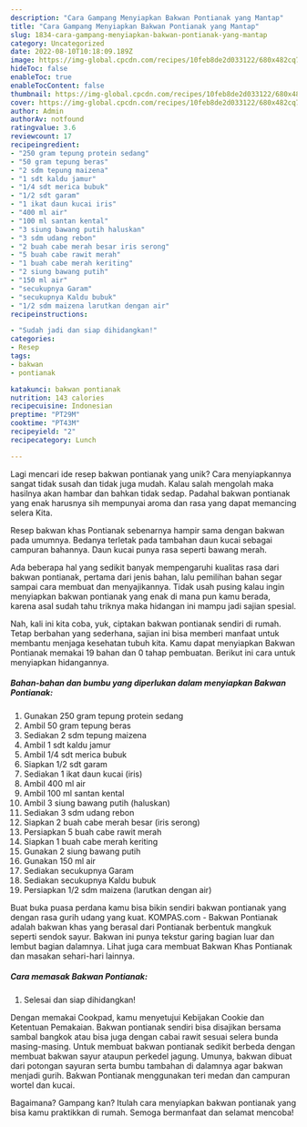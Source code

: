 ```yaml
---
description: "Cara Gampang Menyiapkan Bakwan Pontianak yang Mantap"
title: "Cara Gampang Menyiapkan Bakwan Pontianak yang Mantap"
slug: 1834-cara-gampang-menyiapkan-bakwan-pontianak-yang-mantap
category: Uncategorized
date: 2022-08-10T10:18:09.189Z
image: https://img-global.cpcdn.com/recipes/10feb8de2d033122/680x482cq70/bakwan-pontianak-foto-resep-utama.jpg
hideToc: false
enableToc: true
enableTocContent: false
thumbnail: https://img-global.cpcdn.com/recipes/10feb8de2d033122/680x482cq70/bakwan-pontianak-foto-resep-utama.jpg
cover: https://img-global.cpcdn.com/recipes/10feb8de2d033122/680x482cq70/bakwan-pontianak-foto-resep-utama.jpg
author: Admin
authorAv: notfound
ratingvalue: 3.6
reviewcount: 17
recipeingredient:
- "250 gram tepung protein sedang"
- "50 gram tepung beras"
- "2 sdm tepung maizena"
- "1 sdt kaldu jamur"
- "1/4 sdt merica bubuk"
- "1/2 sdt garam"
- "1 ikat daun kucai iris"
- "400 ml air"
- "100 ml santan kental"
- "3 siung bawang putih haluskan"
- "3 sdm udang rebon"
- "2 buah cabe merah besar iris serong"
- "5 buah cabe rawit merah"
- "1 buah cabe merah keriting"
- "2 siung bawang putih"
- "150 ml air"
- "secukupnya Garam"
- "secukupnya Kaldu bubuk"
- "1/2 sdm maizena larutkan dengan air"
recipeinstructions:

- "Sudah jadi dan siap dihidangkan!"
categories:
- Resep
tags:
- bakwan
- pontianak

katakunci: bakwan pontianak 
nutrition: 143 calories
recipecuisine: Indonesian
preptime: "PT29M"
cooktime: "PT43M"
recipeyield: "2"
recipecategory: Lunch

---
```





Lagi mencari ide resep bakwan pontianak yang unik? Cara menyiapkannya sangat tidak susah dan tidak juga mudah. Kalau salah mengolah maka hasilnya akan hambar dan bahkan tidak sedap. Padahal bakwan pontianak yang enak harusnya sih mempunyai aroma dan rasa yang dapat memancing selera Kita.





Resep bakwan khas Pontianak sebenarnya hampir sama dengan bakwan pada umumnya. Bedanya terletak pada tambahan daun kucai sebagai campuran bahannya. Daun kucai punya rasa seperti bawang merah.

Ada beberapa hal yang sedikit banyak mempengaruhi kualitas rasa dari bakwan pontianak, pertama dari jenis bahan, lalu pemilihan bahan segar sampai cara membuat dan menyajikannya. Tidak usah pusing kalau ingin menyiapkan bakwan pontianak yang enak di mana pun kamu berada, karena asal sudah tahu triknya maka hidangan ini mampu jadi sajian spesial.






Nah, kali ini kita coba, yuk, ciptakan bakwan pontianak sendiri di rumah. Tetap berbahan yang sederhana, sajian ini bisa memberi manfaat untuk membantu menjaga kesehatan tubuh kita. Kamu dapat menyiapkan Bakwan Pontianak memakai 19 bahan dan 0 tahap pembuatan. Berikut ini cara untuk menyiapkan hidangannya.

<!--inarticleads1-->

##### Bahan-bahan dan bumbu yang diperlukan dalam menyiapkan Bakwan Pontianak:

1. Gunakan 250 gram tepung protein sedang
1. Ambil 50 gram tepung beras
1. Sediakan 2 sdm tepung maizena
1. Ambil 1 sdt kaldu jamur
1. Ambil 1/4 sdt merica bubuk
1. Siapkan 1/2 sdt garam
1. Sediakan 1 ikat daun kucai (iris)
1. Ambil 400 ml air
1. Ambil 100 ml santan kental
1. Ambil 3 siung bawang putih (haluskan)
1. Sediakan 3 sdm udang rebon
1. Siapkan 2 buah cabe merah besar (iris serong)
1. Persiapkan 5 buah cabe rawit merah
1. Siapkan 1 buah cabe merah keriting
1. Gunakan 2 siung bawang putih
1. Gunakan 150 ml air
1. Sediakan secukupnya Garam
1. Sediakan secukupnya Kaldu bubuk
1. Persiapkan 1/2 sdm maizena (larutkan dengan air)


Buat buka puasa perdana kamu bisa bikin sendiri bakwan pontianak yang dengan rasa gurih udang yang kuat. KOMPAS.com - Bakwan Pontianak adalah bakwan khas yang berasal dari Pontianak berbentuk mangkuk seperti sendok sayur. Bakwan ini punya tekstur garing bagian luar dan lembut bagian dalamnya. Lihat juga cara membuat Bakwan Khas Pontianak dan masakan sehari-hari lainnya. 

<!--inarticleads2-->

##### Cara memasak Bakwan Pontianak:


1. Selesai dan siap dihidangkan!

Dengan memakai Cookpad, kamu menyetujui Kebijakan Cookie dan Ketentuan Pemakaian. Bakwan pontianak sendiri bisa disajikan bersama sambal bangkok atau bisa juga dengan cabai rawit sesuai selera bunda masing-masing. Untuk membuat bakwan pontianak sedikit berbeda dengan membuat bakwan sayur ataupun perkedel jagung. Umunya, bakwan dibuat dari potongan sayuran serta bumbu tambahan di dalamnya agar bakwan menjadi gurih. Bakwan Pontianak menggunakan teri medan dan campuran wortel dan kucai. 

Bagaimana? Gampang kan? Itulah cara menyiapkan bakwan pontianak yang bisa kamu praktikkan di rumah. Semoga bermanfaat dan selamat mencoba!
